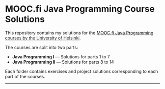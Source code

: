# MOOC.fi Java Programming Course Solutions

This repository contains my solutions for the [MOOC.fi Java Programming courses by the University of Helsinki](https://java-programming.mooc.fi/).

The courses are split into two parts:
- **Java Programming I** — Solutions for parts 1 to 7
- **Java Programming II** — Solutions for parts 8 to 14

Each folder contains exercises and project solutions corresponding to each part of the courses.

---

